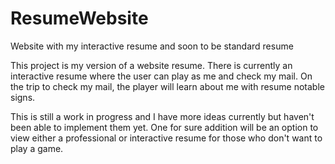 # ResumeWebsite
Website with my interactive resume and soon to be standard resume


This project is my version of a website resume. There is currently an interactive resume where the user can play as me and check my mail.
On the trip to check my mail, the player will learn about me with resume notable signs.


This is still a work in progress and I have more ideas currently but haven't been able to implement them yet.
One for sure addition will be an option to view either a professional or interactive resume for those who don't want to play a game.
